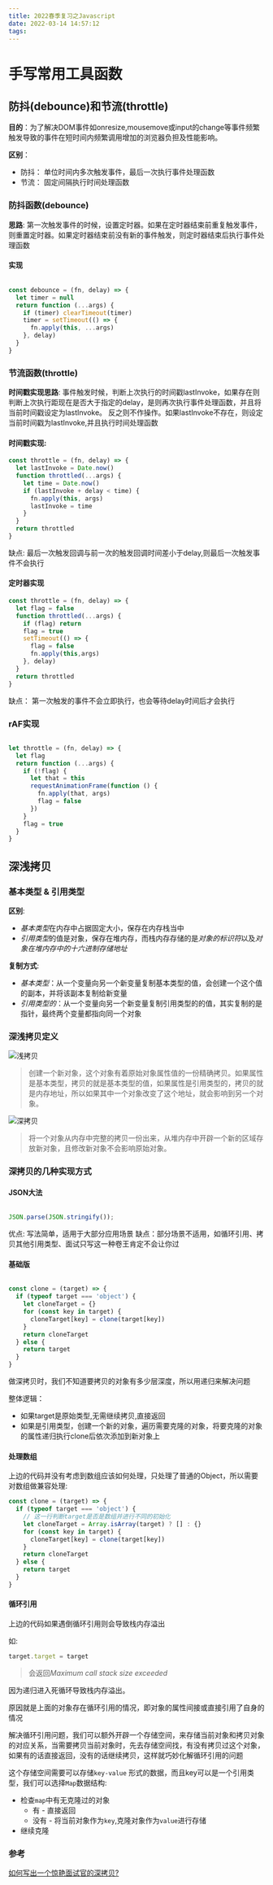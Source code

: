 ```yaml
---
title: 2022春季复习之Javascript
date: 2022-03-14 14:57:12
tags:
---
```


# 手写常用工具函数

## 防抖(debounce)和节流(throttle)

**目的**：为了解决DOM事件如onresize,mousemove或input的change等事件频繁触发导致的事件在短时间内频繁调用增加的浏览器负担及性能影响。

**区别**：
  - 防抖： 单位时间内多次触发事件，最后一次执行事件处理函数
  - 节流： 固定间隔执行时间处理函数

### 防抖函数(debounce)

**思路**: 第一次触发事件的时候，设置定时器。如果在定时器结束前重复触发事件，则重置定时器。如果定时器结束前没有新的事件触发，则定时器结束后执行事件处理函数

#### 实现

```javascript

const debounce = (fn, delay) => {
  let timer = null
  return function (...args) {
    if (timer) clearTimeout(timer)
    timer = setTimeout(() => {
      fn.apply(this, ...args)
    }, delay)
  }
}

```

### 节流函数(throttle)

**时间戳实现思路**: 事件触发时候，判断上次执行的时间戳lastInvoke，如果存在则判断上次执行距现在是否大于指定的delay，是则再次执行事件处理函数，并且将当前时间戳设定为lastInvoke。
反之则不作操作。如果lastInvoke不存在，则设定当前时间戳为lastInvoke,并且执行时间处理函数


#### 时间戳实现:

```js
const throttle = (fn, delay) => {
  let lastInvoke = Date.now()
  function throttled(...args) {
    let time = Date.now()
    if (lastInvoke + delay < time) {
      fn.apply(this, args)
      lastInvoke = time
    }
  }
  return throttled
}
```

缺点: 最后一次触发回调与前一次的触发回调时间差小于delay,则最后一次触发事件不会执行


#### 定时器实现

```js
const throttle = (fn, delay) => {
  let flag = false
  function throttled(...args) {
    if (flag) return
    flag = true
    setTimeout(() => {
      flag = false
      fn.apply(this,args)
    }, delay)
  }
  return throttled
}
```
缺点： 第一次触发的事件不会立即执行，也会等待delay时间后才会执行

### rAF实现

```js 

let throttle = (fn, delay) => {
  let flag
  return function (...args) {
    if (!flag) {
      let that = this
      requestAnimationFrame(function () {
        fn.apply(that, args)
        flag = false
      })
    }
    flag = true
  }
}


```



## 深浅拷贝

### 基本类型 & 引用类型

**区别**:

  - *基本类型*在内存中占据固定大小，保存在内存栈当中
  - *引用类型*的值是对象，保存在堆内存，而栈内存存储的是*对象的标识符*以及*对象在堆内存中的十六进制存储地址*

**复制方式**:
  - *基本类型*：从一个变量向另一个新变量复制基本类型的值，会创建一个这个值的副本，并将该副本复制给新变量
  - *引用类型的*：从一个变量向另一个新变量复制引用类型的的值，其实复制的是指针，最终两个变量都指向同一个对象


### 深浅拷贝定义

![浅拷贝](https://p1-jj.byteimg.com/tos-cn-i-t2oaga2asx/gold-user-assets/2019/9/1/16ce894a1f1b5c32~tplv-t2oaga2asx-zoom-in-crop-mark:1304:0:0:0.awebp)

> 创建一个新对象，这个对象有着原始对象属性值的一份精确拷贝。如果属性是基本类型，拷贝的就是基本类型的值，如果属性是引用类型的，拷贝的就是内存地址，所以如果其中一个对象改变了这个地址，就会影响到另一个对象。

![深拷贝](https://p1-jj.byteimg.com/tos-cn-i-t2oaga2asx/gold-user-assets/2019/9/1/16ce893a54f6c13d~tplv-t2oaga2asx-zoom-in-crop-mark:1304:0:0:0.awebp)

> 将一个对象从内存中完整的拷贝一份出来，从堆内存中开辟一个新的区域存放新对象，且修改新对象不会影响原始对象。


### 深拷贝的几种实现方式

#### JSON大法

```js

JSON.parse(JSON.stringify());

```

优点: 写法简单，适用于大部分应用场景
缺点：部分场景不适用，如循环引用、拷贝其他引用类型、面试只写这一种卷王肯定不会让你过


#### 基础版

```js

const clone = (target) => {
  if (typeof target === 'object') {
    let cloneTarget = {}
    for (const key in target) {
      cloneTarget[key] = clone(target[key])
    }
    return cloneTarget
  } else {
    return target
  }
}

```

做深拷贝时，我们不知道要拷贝的对象有多少层深度，所以用递归来解决问题

整体逻辑：

  - 如果target是原始类型,无需继续拷贝,直接返回
  - 如果是引用类型，创建一个新的对象，遍历需要克隆的对象，将要克隆的对象的属性递归执行clone后依次添加到新对象上


#### 处理数组

上边的代码并没有考虑到数组应该如何处理，只处理了普通的Object，所以需要对数组做兼容处理:

```js
const clone = (target) => {
  if (typeof target === 'object') {
    // 这一行判断target是否是数组并进行不同的初始化
    let cloneTarget = Array.isArray(target) ? [] : {}
    for (const key in target) {
      cloneTarget[key] = clone(target[key])
    } 
    return cloneTarget
  } else {
    return target
  }
}

```

#### 循环引用

上边的代码如果遇倒循环引用则会导致栈内存溢出

如: 

```js
target.target = target
```
> 会返回*Maximum call stack size exceeded*


因为递归进入死循环导致栈内存溢出。

原因就是上面的对象存在循环引用的情况，即对象的属性间接或直接引用了自身的情况

解决循环引用问题，我们可以额外开辟一个存储空间，来存储当前对象和拷贝对象的对应关系，当需要拷贝当前对象时，先去存储空间找，有没有拷贝过这个对象，
如果有的话直接返回，没有的话继续拷贝，这样就巧妙化解循环引用的问题

这个存储空间需要可以存储`key-value` 形式的数据，而且key可以是一个引用类型，我们可以选择`Map`数据结构:

- 检查`map`中有无克隆过的对象
  - 有 - 直接返回
  - 没有 - 将当前对象作为`key`,克隆对象作为`value`进行存储
- 继续克隆

### 参考

[如何写出一个惊艳面试官的深拷贝?](https://juejin.cn/post/6844903929705136141#comment)

